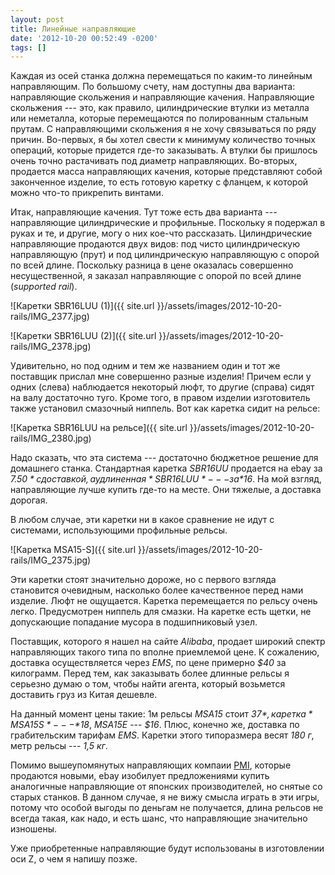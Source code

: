 ```yaml
---
layout: post
title: Линейные направляющие
date: '2012-10-20 00:52:49 -0200'
tags: []
---
```

Каждая из осей станка должна перемещаться по каким-то линейным направляющим. По большому счету, нам доступны два варианта: направляющие скольжения и направляющие качения. Направляющие скольжения --- это, как правило, цилиндрические втулки из металла или неметалла, которые перемещаются по полированным стальным прутам. С направляющими скольжения я не хочу связываться по ряду причин. Во-первых, я бы хотел свести к минимуму количество точных операций, которые придется где-то заказывать. А втулки бы пришлось очень точно растачивать под диаметр направляющих. Во-вторых, продается масса направляющих качения, которые представляют собой законченное изделие, то есть готовую каретку с фланцем, к которой можно что-то прикрепить винтами.

Итак, направляющие качения. Тут тоже есть два варианта --- направляющие цилиндрические и профильные. Поскольку я подержал в руках и те, и другие, могу о них кое-что рассказать. Цилиндрические направляющие продаются двух видов: под чисто цилиндрическую направляющую (прут) и под цилиндрическую направляющую с опорой по всей длине. Поскольку разница в цене оказалась совершенно несущественной, я заказал направляющие с опорой по всей длине (*supported rail*).

![Каретки SBR16LUU (1)]({{ site.url }}/assets/images/2012-10-20-rails/IMG_2377.jpg)

![Каретки SBR16LUU (2)]({{ site.url }}/assets/images/2012-10-20-rails/IMG_2378.jpg)

Удивительно, но под одним и тем же названием один и тот же поставщик прислал мне совершенно разные изделия! Причем если у одних (слева) наблюдается некоторый люфт, то другие (справа) сидят на валу достаточно туго. Кроме того, в правом изделии изготовитель также установил смазочный ниппель. Вот как каретка сидит на рельсе:

![Каретка SBR16LUU на рельсе]({{ site.url }}/assets/images/2012-10-20-rails/IMG_2380.jpg)

Надо сказать, что эта система --- достаточно бюджетное решение для домашнего станка. Стандартная каретка *SBR16UU* продается на ebay за *$7.50* с доставкой, а удлиненная *SBR16LUU* --- за *$16*. На мой взгляд, направляющие лучше купить где-то на месте. Они тяжелые, а доставка дорогая.

В любом случае, эти каретки ни в какое сравнение не идут с системами, использующими профильные рельсы.

![Каретка MSA15-S]({{ site.url }}/assets/images/2012-10-20-rails/IMG_2375.jpg)

Эти каретки стоят значительно дороже, но с первого взгляда становится очевидным, насколько более качественное перед нами изделие. Люфт не ощущается. Каретка перемещается по рельсу очень легко. Предусмотрен ниппель для смазки. На каретке есть щетки, не допускающие попадание мусора в подшипниковый узел.

Поставщик, которого я нашел на сайте *Alibaba*, продает широкий спектр направляющих такого типа по вполне приемлемой цене. К сожалению, доставка осуществляется через *EMS*, по цене примерно *$40* за килограмм. Перед тем, как заказывать более длинные рельсы я серьезно думаю о том, чтобы найти агента, который возьмется доставить груз из Китая дешевле.

На данный момент цены такие: 1м рельсы *MSA15* стоит *$37*, каретка *MSA15S* --- *$18*, *MSA15E* --- *$16*. Плюс, конечно же, доставка по грабительским тарифам *EMS*. Каретки этого типоразмера весят *180 г*, метр рельсы --- *1,5 кг*.

Помимо вышеупомянутых направляющих компаии [PMI](http://www.pmi-amt.com/), которые продаются новыми, ebay изобилует предложениями купить аналогичные направляющие от японских производителей, но снятые со старых станков. В данном случае, я не вижу смысла играть в эти игры, потому что особой выгоды по деньгам не получается, длина рельсов не всегда такая, как надо, и есть шанс, что направляющие значительно изношены.

Уже приобретенные направляющие будут использованы в изготовлении оси Z, о чем я напишу позже.